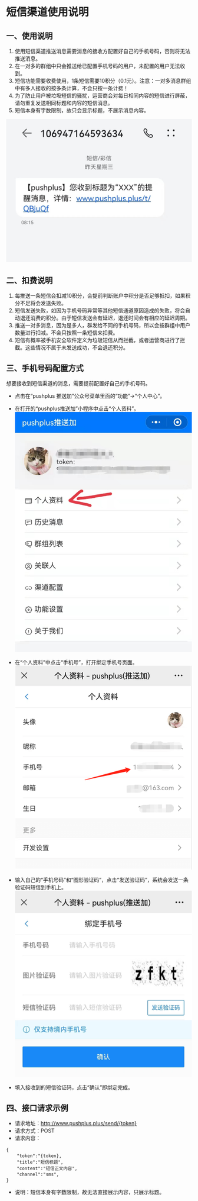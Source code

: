 # 短信渠道使用说明

## 一、使用说明
1. 使用短信渠道推送消息需要消息的接收方配置好自己的手机号码，否则将无法推送消息。
2. 在一对多的群组中只会推送给已配置手机号码的用户，未配置的用户无法收到。
3. 短信功能需要收费使用，1条短信需要10积分（0.1元）。注意：一对多消息群组中有多人接收的按多条计算，不会只按一条计费！
4. 为了防止用户被垃圾短信的骚扰，运营商会对每日相同内容的短信进行屏蔽，请勿重复发送相同标题和内容的短信消息。
5. 短信本身有字数限制，故只会显示标题，不展示消息内容。

![](../images/sms3.jpg)

## 二、扣费说明
1. 每推送一条短信会扣减10积分，会提前判断账户中积分是否足够抵扣，如果积分不足将会发送失败。
2. 短信发送失败，如因为手机号码异常等其他短信通道原因造成的失败，将会自动退还消费的积分。由于短信发送会有延迟，退还时间会有相应的延迟周期。
3. 推送一对多消息，因为是多人，群发给不同的手机号码，所以会按群组中用户数量进行扣减。不会只按照一条短信来扣费。
4. 短信有概率被手机安全软件定义为垃圾短信从而拦截，或者运营商进行了拦截。这些情况不属于未发送成功，不会退还积分。

## 三、手机号码配置方式
想要接收到短信渠道的消息，需要提前配置好自己的手机号码。
- 点击在“pushplus 推送加”公众号菜单里面的“功能”->“个人中心”。
- 在打开的“pushplus推送加”小程序中点击“个人资料”。\
![](../images/mail1.jpg)

- 在“个人资料”中点击“手机号”，打开绑定手机号页面。\
![](../images/sms1.png)

- 输入自己的“手机号码”和“图形验证码”，点击“发送验证码”，系统会发送一条验证码短信到手机上。\
![](../images/sms2.jpg)

- 填入接收到的短信验证码，点击“确认”即绑定完成。


## 四、接口请求示例
- 请求地址：http://www.pushplus.plus/send/{token}
- 请求方式：POST
- 请求内容：

```
{
    "token":"{token},
    "title":"短信标题",
    "content":"短信正文内容",
    "channel":"sms",
}
```
- 说明：短信本身有字数限制，故无法直接展示内容，只展示标题。


